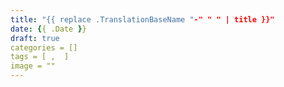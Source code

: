 ```yaml
---
title: "{{ replace .TranslationBaseName "-" " " | title }}"
date: {{ .Date }}
draft: true
categories = []
tags = [ ,  ]
image = ""
---
```


